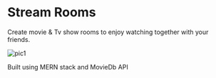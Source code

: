 # Stream Rooms

Create movie & Tv show rooms to enjoy watching together with your friends. 

![pic1](pic1.jpg "room")

Built using MERN stack and MovieDb API
